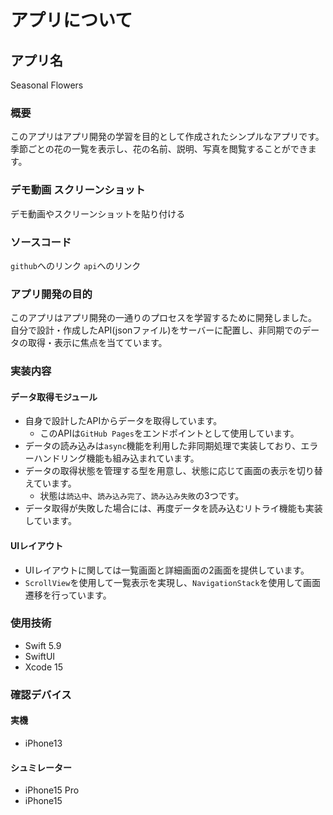 # アプリについて

## アプリ名

Seasonal Flowers

### 概要

このアプリはアプリ開発の学習を目的として作成されたシンプルなアプリです。
季節ごとの花の一覧を表示し、花の名前、説明、写真を閲覧することができます。

### デモ動画 スクリーンショット

デモ動画やスクリーンショットを貼り付ける

### ソースコード

`github`へのリンク
`api`へのリンク

### アプリ開発の目的

このアプリはアプリ開発の一通りのプロセスを学習するために開発しました。
自分で設計・作成したAPI(jsonファイル)をサーバーに配置し、非同期でのデータの取得・表示に焦点を当てています。

### 実装内容

#### データ取得モジュール

- 自身で設計したAPIからデータを取得しています。
  - このAPIは`GitHub Pages`をエンドポイントとして使用しています。
- データの読み込みは`async`機能を利用した非同期処理で実装しており、エラーハンドリング機能も組み込まれています。
- データの取得状態を管理する型を用意し、状態に応じて画面の表示を切り替えています。
  - 状態は`読込中`、`読み込み完了`、`読み込み失敗`の3つです。
- データ取得が失敗した場合には、再度データを読み込むリトライ機能も実装しています。

#### UIレイアウト

- UIレイアウトに関しては一覧画面と詳細画面の2画面を提供しています。
- `ScrollView`を使用して一覧表示を実現し、`NavigationStack`を使用して画面遷移を行っています。

### 使用技術

- Swift 5.9
- SwiftUI
- Xcode 15

### 確認デバイス

#### 実機

- iPhone13

#### シュミレーター

- iPhone15 Pro
- iPhone15
